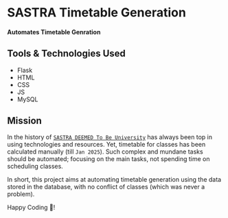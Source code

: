 # SASTRA Timetable Generation

#### Automates Timetable Genration

## Tools & Technologies Used

* Flask
* HTML
* CSS
* JS
* MySQL

## Mission

In the history of [`SASTRA DEEMED To Be University`](https://www.sastra.edu) has always been top in using technologies and resources.
Yet, timetable for classes has been calculated manually (till `Jan 2025`).
Such complex and mundane tasks should be automated; focusing on the main tasks, not spending time on scheduling classes.

In short, this project aims at automating timetable generation using the data stored in the database, with no conflict of classes (which was never a problem).

Happy Coding 🚀!
